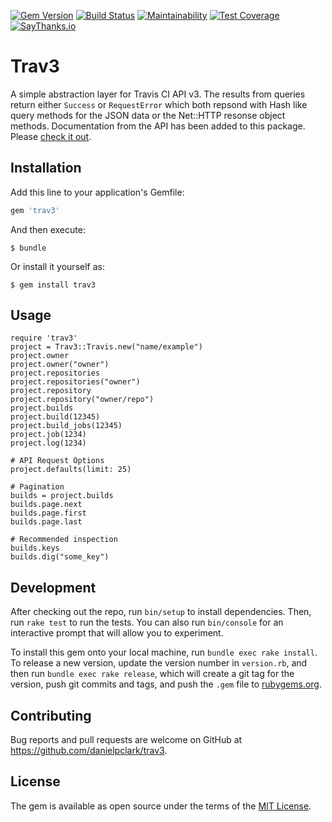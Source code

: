[![Gem Version](https://badge.fury.io/rb/trav3.svg)](http://badge.fury.io/rb/trav3)
[![Build Status](https://travis-ci.org/danielpclark/trav3.svg?branch=master)](https://travis-ci.org/danielpclark/trav3)
[![Maintainability](https://api.codeclimate.com/v1/badges/1ed07a4baea3832b6207/maintainability)](https://codeclimate.com/github/danielpclark/trav3/maintainability)
[![Test Coverage](https://api.codeclimate.com/v1/badges/1ed07a4baea3832b6207/test_coverage)](https://codeclimate.com/github/danielpclark/trav3/test_coverage)
[![SayThanks.io](https://img.shields.io/badge/SayThanks.io-%E2%98%BC-1EAEDB.svg)](https://saythanks.io/to/danielpclark)

# Trav3

A simple abstraction layer for Travis CI API v3. The results from queries return either `Success`
or `RequestError` which both repsond with Hash like query methods for the JSON data or the Net::HTTP
resonse object methods.  Documentation from the API has been added to this package.  Please [check it out](http://www.rubydoc.info/github/danielpclark/trav3/master/Trav3/Travis).


## Installation

Add this line to your application's Gemfile:

```ruby
gem 'trav3'
```

And then execute:

    $ bundle

Or install it yourself as:

    $ gem install trav3

## Usage

    require 'trav3'
    project = Trav3::Travis.new("name/example")
    project.owner
    project.owner("owner")
    project.repositories
    project.repositories("owner")
    project.repository
    project.repository("owner/repo")
    project.builds
    project.build(12345)
    project.build_jobs(12345)
    project.job(1234)
    project.log(1234)
    
    # API Request Options
    project.defaults(limit: 25)
    
    # Pagination
    builds = project.builds
    builds.page.next
    builds.page.first
    builds.page.last
    
    # Recommended inspection
    builds.keys
    builds.dig("some_key")

## Development

After checking out the repo, run `bin/setup` to install dependencies. Then, run `rake test` to run the tests. You can also run `bin/console` for an interactive prompt that will allow you to experiment.

To install this gem onto your local machine, run `bundle exec rake install`. To release a new version, update the version number in `version.rb`, and then run `bundle exec rake release`, which will create a git tag for the version, push git commits and tags, and push the `.gem` file to [rubygems.org](https://rubygems.org).

## Contributing

Bug reports and pull requests are welcome on GitHub at https://github.com/danielpclark/trav3.

## License

The gem is available as open source under the terms of the [MIT License](https://opensource.org/licenses/MIT).


